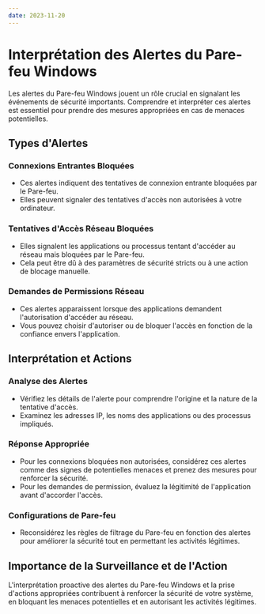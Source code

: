 ```yaml
---
date: 2023-11-20
---
```

# Interprétation des Alertes du Pare-feu Windows

Les alertes du Pare-feu Windows jouent un rôle crucial en signalant les événements de sécurité importants. Comprendre et interpréter ces alertes est essentiel pour prendre des mesures appropriées en cas de menaces potentielles.

## Types d'Alertes

### Connexions Entrantes Bloquées
- Ces alertes indiquent des tentatives de connexion entrante bloquées par le Pare-feu.
- Elles peuvent signaler des tentatives d'accès non autorisées à votre ordinateur.

### Tentatives d'Accès Réseau Bloquées
- Elles signalent les applications ou processus tentant d'accéder au réseau mais bloquées par le Pare-feu.
- Cela peut être dû à des paramètres de sécurité stricts ou à une action de blocage manuelle.

### Demandes de Permissions Réseau
- Ces alertes apparaissent lorsque des applications demandent l'autorisation d'accéder au réseau.
- Vous pouvez choisir d'autoriser ou de bloquer l'accès en fonction de la confiance envers l'application.

## Interprétation et Actions

### Analyse des Alertes
- Vérifiez les détails de l'alerte pour comprendre l'origine et la nature de la tentative d'accès.
- Examinez les adresses IP, les noms des applications ou des processus impliqués.

### Réponse Appropriée
- Pour les connexions bloquées non autorisées, considérez ces alertes comme des signes de potentielles menaces et prenez des mesures pour renforcer la sécurité.
- Pour les demandes de permission, évaluez la légitimité de l'application avant d'accorder l'accès.

### Configurations de Pare-feu
- Reconsidérez les règles de filtrage du Pare-feu en fonction des alertes pour améliorer la sécurité tout en permettant les activités légitimes.

## Importance de la Surveillance et de l'Action
L'interprétation proactive des alertes du Pare-feu Windows et la prise d'actions appropriées contribuent à renforcer la sécurité de votre système, en bloquant les menaces potentielles et en autorisant les activités légitimes.
